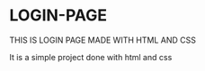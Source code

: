 # LOGIN-PAGE
THIS IS LOGIN PAGE MADE WITH HTML AND CSS

It is a simple project done with html and css
